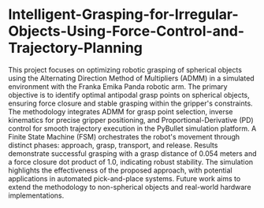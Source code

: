 # Intelligent-Grasping-for-Irregular-Objects-Using-Force-Control-and-Trajectory-Planning
This project focuses on optimizing robotic grasping of spherical objects using the Alternating Direction Method of Multipliers (ADMM) in a simulated environment with the Franka Emika Panda robotic arm. 
The primary objective is to identify optimal antipodal grasp points on spherical objects, ensuring force closure and stable grasping within the gripper's constraints. 
The methodology integrates ADMM for grasp point selection, inverse kinematics for precise gripper positioning, and Proportional-Derivative (PD) control for smooth trajectory execution in the PyBullet simulation platform. 
A Finite State Machine (FSM) orchestrates the robot's movement through distinct phases: approach, grasp, transport, and release. 
Results demonstrate successful grasping with a grasp distance of 0.054 meters and a force closure dot product of 1.0, indicating robust stability. 
The simulation highlights the effectiveness of the proposed approach, with potential applications in automated pick-and-place systems. 
Future work aims to extend the methodology to non-spherical objects and real-world hardware implementations.				 
